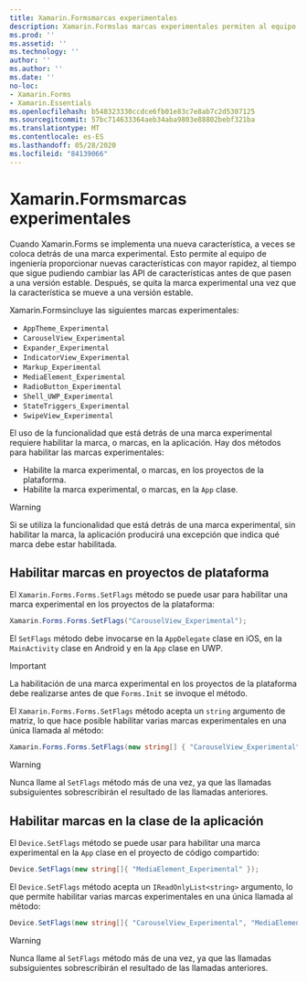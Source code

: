 ```yaml
---
title: Xamarin.Formsmarcas experimentales
description: Xamarin.Formslas marcas experimentales permiten al equipo de ingeniería enviar nuevas características a los usuarios con más rapidez, al mismo tiempo que se pueden cambiar las API de características antes de que pasen a una versión estable.
ms.prod: ''
ms.assetid: ''
ms.technology: ''
author: ''
ms.author: ''
ms.date: ''
no-loc:
- Xamarin.Forms
- Xamarin.Essentials
ms.openlocfilehash: b548323330ccdce6fb01e83c7e8ab7c2d5307125
ms.sourcegitcommit: 57bc714633364aeb34aba9803e88802bebf321ba
ms.translationtype: MT
ms.contentlocale: es-ES
ms.lasthandoff: 05/28/2020
ms.locfileid: "84139066"
---
```

# <a name="xamarinforms-experimental-flags"></a>Xamarin.Formsmarcas experimentales

Cuando Xamarin.Forms se implementa una nueva característica, a veces se coloca detrás de una marca experimental. Esto permite al equipo de ingeniería proporcionar nuevas características con mayor rapidez, al tiempo que sigue pudiendo cambiar las API de características antes de que pasen a una versión estable. Después, se quita la marca experimental una vez que la característica se mueve a una versión estable.

Xamarin.Formsincluye las siguientes marcas experimentales:

- `AppTheme_Experimental`
- `CarouselView_Experimental`
- `Expander_Experimental`
- `IndicatorView_Experimental`
- `Markup_Experimental`
- `MediaElement_Experimental`
- `RadioButton_Experimental`
- `Shell_UWP_Experimental`
- `StateTriggers_Experimental`
- `SwipeView_Experimental`

El uso de la funcionalidad que está detrás de una marca experimental requiere habilitar la marca, o marcas, en la aplicación. Hay dos métodos para habilitar las marcas experimentales:

- Habilite la marca experimental, o marcas, en los proyectos de la plataforma.
- Habilite la marca experimental, o marcas, en la `App` clase.

> [!WARNING]
> Si se utiliza la funcionalidad que está detrás de una marca experimental, sin habilitar la marca, la aplicación producirá una excepción que indica qué marca debe estar habilitada.

## <a name="enable-flags-in-platform-projects"></a>Habilitar marcas en proyectos de plataforma

El `Xamarin.Forms.Forms.SetFlags` método se puede usar para habilitar una marca experimental en los proyectos de la plataforma:

```csharp
Xamarin.Forms.Forms.SetFlags("CarouselView_Experimental");
```

El `SetFlags` método debe invocarse en la `AppDelegate` clase en iOS, en la `MainActivity` clase en Android y en la `App` clase en UWP.

> [!IMPORTANT]
> La habilitación de una marca experimental en los proyectos de la plataforma debe realizarse antes de que `Forms.Init` se invoque el método.

El `Xamarin.Forms.Forms.SetFlags` método acepta un `string` argumento de matriz, lo que hace posible habilitar varias marcas experimentales en una única llamada al método:

```csharp
Xamarin.Forms.Forms.SetFlags(new string[] { "CarouselView_Experimental", "IndicatorView_Experimental", "SwipeView_Experimental" });
```

> [!WARNING]
> Nunca llame al `SetFlags` método más de una vez, ya que las llamadas subsiguientes sobrescribirán el resultado de las llamadas anteriores.

## <a name="enable-flags-in-your-app-class"></a>Habilitar marcas en la clase de la aplicación

El `Device.SetFlags` método se puede usar para habilitar una marca experimental en la `App` clase en el proyecto de código compartido:

```csharp
Device.SetFlags(new string[]{ "MediaElement_Experimental" });
```

El `Device.SetFlags` método acepta un `IReadOnlyList<string>` argumento, lo que permite habilitar varias marcas experimentales en una única llamada al método:

```csharp
Device.SetFlags(new string[]{ "CarouselView_Experimental", "MediaElement_Experimental", "SwipeView_Experimental" });
```

> [!WARNING]
> Nunca llame al `SetFlags` método más de una vez, ya que las llamadas subsiguientes sobrescribirán el resultado de las llamadas anteriores.
